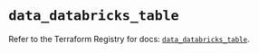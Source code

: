 # `data_databricks_table`

Refer to the Terraform Registry for docs: [`data_databricks_table`](https://registry.terraform.io/providers/databricks/databricks/1.68.0/docs/data-sources/table).

